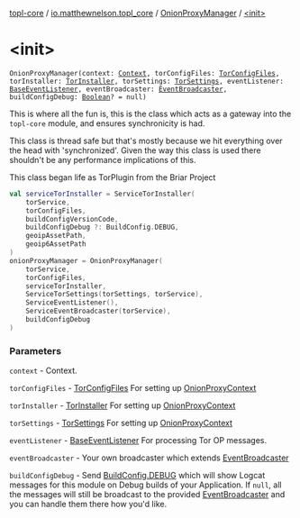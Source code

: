 [topl-core](../../index.md) / [io.matthewnelson.topl_core](../index.md) / [OnionProxyManager](index.md) / [&lt;init&gt;](./-init-.md)

# &lt;init&gt;

`OnionProxyManager(context: `[`Context`](https://developer.android.com/reference/android/content/Context.html)`, torConfigFiles: `[`TorConfigFiles`](../../../topl-core-base/io.matthewnelson.topl_core_base/-tor-config-files/index.md)`, torInstaller: `[`TorInstaller`](../../io.matthewnelson.topl_core.util/-tor-installer/index.md)`, torSettings: `[`TorSettings`](../../../topl-core-base/io.matthewnelson.topl_core_base/-tor-settings/index.md)`, eventListener: `[`BaseEventListener`](../../io.matthewnelson.topl_core.listener/-base-event-listener/index.md)`, eventBroadcaster: `[`EventBroadcaster`](../../../topl-core-base/io.matthewnelson.topl_core_base/-event-broadcaster/index.md)`, buildConfigDebug: `[`Boolean`](https://kotlinlang.org/api/latest/jvm/stdlib/kotlin/-boolean/index.html)`? = null)`

This is where all the fun is, this is the class which acts as a gateway into the `topl-core`
module, and ensures synchronicity is had.

This class is thread safe but that's mostly because we hit everything over the head
with 'synchronized'. Given the way this class is used there shouldn't be any performance
implications of this.

This class began life as TorPlugin from the Briar Project

``` kotlin
val serviceTorInstaller = ServiceTorInstaller(
    torService,
    torConfigFiles,
    buildConfigVersionCode,
    buildConfigDebug ?: BuildConfig.DEBUG,
    geoipAssetPath,
    geoip6AssetPath
)
onionProxyManager = OnionProxyManager(
    torService,
    torConfigFiles,
    serviceTorInstaller,
    ServiceTorSettings(torSettings, torService),
    ServiceEventListener(),
    ServiceEventBroadcaster(torService),
    buildConfigDebug
)
```

### Parameters

`context` - Context.

`torConfigFiles` - [TorConfigFiles](../../../topl-core-base/io.matthewnelson.topl_core_base/-tor-config-files/index.md) For setting up [OnionProxyContext](#)

`torInstaller` - [TorInstaller](../../io.matthewnelson.topl_core.util/-tor-installer/index.md) For setting up [OnionProxyContext](#)

`torSettings` - [TorSettings](../../../topl-core-base/io.matthewnelson.topl_core_base/-tor-settings/index.md) For setting up [OnionProxyContext](#)

`eventListener` - [BaseEventListener](../../io.matthewnelson.topl_core.listener/-base-event-listener/index.md) For processing Tor OP messages.

`eventBroadcaster` - Your own broadcaster which extends [EventBroadcaster](../../../topl-core-base/io.matthewnelson.topl_core_base/-event-broadcaster/index.md)

`buildConfigDebug` - Send [BuildConfig.DEBUG](#) which will show Logcat messages for this
module on Debug builds of your Application. If `null`, all the messages will still be
broadcast to the provided [EventBroadcaster](../../../topl-core-base/io.matthewnelson.topl_core_base/-event-broadcaster/index.md) and you can handle them there how you'd like.